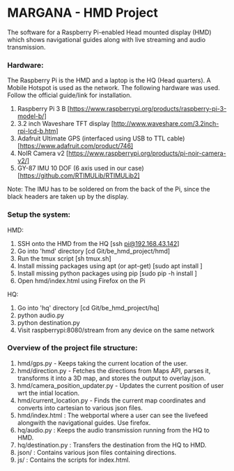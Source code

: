 # MARGANA - HMD Project
The software for a Raspberry Pi-enabled Head mounted display (HMD) which shows navigational guides along with live streaming and audio transmission.



### Hardware:
The Raspberry Pi is the HMD and a laptop is the HQ (Head quarters). A Mobile Hotspot is used as the network. The following hardware was used. Follow the official guide/link for installation.
1) Raspberry Pi 3 B [https://www.raspberrypi.org/products/raspberry-pi-3-model-b/]
2) 3.2 inch Waveshare TFT display [http://www.waveshare.com/3.2inch-rpi-lcd-b.htm]
3) Adafruit Ultimate GPS (interfaced using USB to TTL cable) [https://www.adafruit.com/product/746]
4) NoIR Camera v2 [https://www.raspberrypi.org/products/pi-noir-camera-v2/]
5) GY-87 IMU 10 DOF (6 axis used in our case) [https://github.com/RTIMULib/RTIMULib2]

Note: The IMU has to be soldered on from the back of the Pi, since the black headers are taken up by the display.



### Setup the system:
HMD:
1) SSH onto the HMD from the HQ [ssh pi@192.168.43.142]
2) Go into 'hmd' directory [cd Git/be_hmd_project/hmd]
3) Run the tmux script [sh tmux.sh]
4) Install missing packages using apt (or apt-get) [sudo apt install <package-name>]
5) Install missing python packages using pip [sudo pip -h install <python-package-name>]
6) Open hmd/index.html using Firefox on the Pi

HQ:
1) Go into 'hq' directory [cd Git/be_hmd_project/hq]
2) python audio.py
3) python destination.py
4) Visit raspberrypi:8080/stream from any device on the same network



### Overview of the project file structure:
1) hmd/gps.py - Keeps taking the current location of the user.
2) hmd/direction.py - Fetches the directions from Maps API, parses it, transforms it into a 3D map, and stores the output to overlay.json.
3) hmd/camera_position_updater.py - Updates the current position of user wrt the intial location.
4) hmd/current_location.py - Finds the current map coordinates and converts into cartesian to various json files.
5) hmd/index.html : The webportal where a user can see the livefeed alongwith the navigational guides. Use firefox.
6) hq/audio.py : Keeps the audio transmission running from the HQ to HMD.
7) hq/destination.py : Transfers the destination from the HQ to HMD.
8) json/ : Contains various json files containing directions.
9) js/ : Contains the scripts for index.html.
